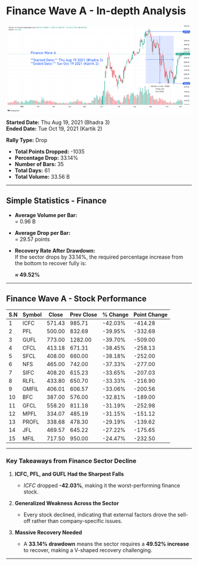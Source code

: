 # **Finance Wave A - In-depth Analysis**  

![Finance Wave A](images/FinanceWaveA.png)  

**Started Date:** Thu Aug 19, 2021 (Bhadra 3)  
**Ended Date:** Tue Oct 19, 2021 (Kartik 2)  

**Rally Type:** Drop  

- **Total Points Dropped:** -1035  
- **Percentage Drop:** 33.14%  
- **Number of Bars:** 35  
- **Total Days:** 61  
- **Total Volume:** 33.56 B  

---

## Simple Statistics - Finance  

- **Average Volume per Bar:**  
    = 0.96  B  

- **Average Drop per Bar:**  
  = 29.57  points  

- **Recovery Rate After Drawdown:**  
  If the sector drops by 33.14%, the required percentage increase from the bottom to recover fully is:  

  **≈ 49.52%**  

---

## **Finance Wave A - Stock Performance**  

| S.N | Symbol | Close  | Prev Close | % Change | Point Change |
|-----|--------|--------|------------|----------|--------------|
| 1   | ICFC   | 571.43 | 985.71     | -42.03%  | -414.28      |
| 2   | PFL    | 500.00 | 832.69     | -39.95%  | -332.69      |
| 3   | GUFL   | 773.00 | 1282.00    | -39.70%  | -509.00      |
| 4   | CFCL   | 413.18 | 671.31     | -38.45%  | -258.13      |
| 5   | SFCL   | 408.00 | 660.00     | -38.18%  | -252.00      |
| 6   | NFS    | 465.00 | 742.00     | -37.33%  | -277.00      |
| 7   | SIFC   | 408.20 | 615.23     | -33.65%  | -207.03      |
| 8   | RLFL   | 433.80 | 650.70     | -33.33%  | -216.90      |
| 9   | GMFIL  | 406.01 | 606.57     | -33.06%  | -200.56      |
| 10  | BFC    | 387.00 | 576.00     | -32.81%  | -189.00      |
| 11  | GFCL   | 558.20 | 811.18     | -31.19%  | -252.98      |
| 12  | MPFL   | 334.07 | 485.19     | -31.15%  | -151.12      |
| 13  | PROFL  | 338.68 | 478.30     | -29.19%  | -139.62      |
| 14  | JFL    | 469.57 | 645.22     | -27.22%  | -175.65      |
| 15  | MFIL   | 717.50 | 950.00     | -24.47%  | -232.50      |

---

### **Key Takeaways from Finance Sector Decline**  

1. **ICFC, PFL, and GUFL Had the Sharpest Falls**  
   - *ICFC* dropped **-42.03%**, making it the worst-performing finance stock.  

2. **Generalized Weakness Across the Sector**  
   - Every stock declined, indicating that external factors drove the sell-off rather than company-specific issues.  

3. **Massive Recovery Needed**  
   - A **33.14% drawdown** means the sector requires a **49.52% increase** to recover, making a V-shaped recovery challenging.  

---